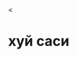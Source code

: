 <<!DOCTYPE html>
<html lang="en" dir="ltr">
  <head>
    <meta charset="utf-8">
    <title></title>
  </head>
  <body>
    <h1>хуй саси</h1>

  </body>
</html>
